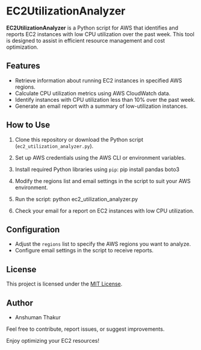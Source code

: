 # EC2UtilizationAnalyzer

**EC2UtilizationAnalyzer** is a Python script for AWS that identifies and reports EC2 instances with low CPU utilization over the past week. This tool is designed to assist in efficient resource management and cost optimization.

## Features

- Retrieve information about running EC2 instances in specified AWS regions.
- Calculate CPU utilization metrics using AWS CloudWatch data.
- Identify instances with CPU utilization less than 10% over the past week.
- Generate an email report with a summary of low-utilization instances.

## How to Use

1. Clone this repository or download the Python script (`ec2_utilization_analyzer.py`).

2. Set up AWS credentials using the AWS CLI or environment variables.

3. Install required Python libraries using `pip`:
  pip install pandas boto3

4. Modify the regions list and email settings in the script to suit your AWS environment.

5. Run the script:
  python ec2_utilization_analyzer.py
6. Check your email for a report on EC2 instances with low CPU utilization.

## Configuration

- Adjust the `regions` list to specify the AWS regions you want to analyze.
- Configure email settings in the script to receive reports.

## License

This project is licensed under the [MIT License](LICENSE).

## Author

- Anshuman Thakur

Feel free to contribute, report issues, or suggest improvements.

Enjoy optimizing your EC2 resources!
